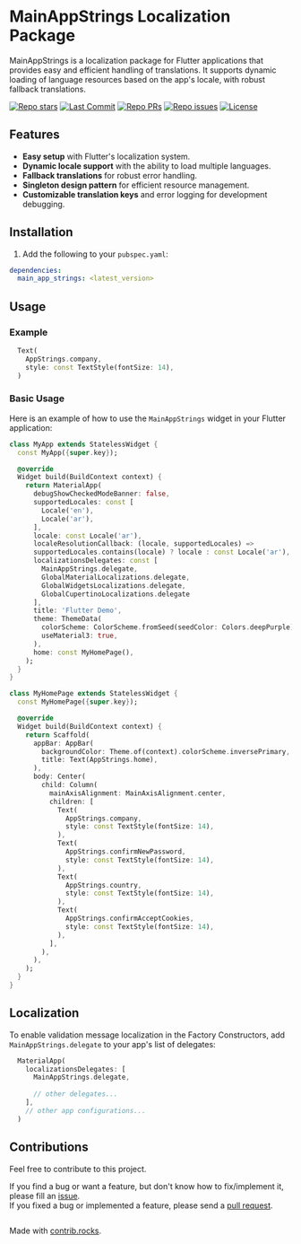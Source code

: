 # MainAppStrings Localization Package

MainAppStrings is a localization package for Flutter applications that provides easy and efficient handling of translations. It supports dynamic loading of language resources based on the app's locale, with robust fallback translations.

<p>
    <a href="https://github.com/abdelrahmanghanem/main_app_strings"><img src="https://img.shields.io/github/stars/abdelrahmanghanem/main_app_strings?style=social" alt="Repo stars"></a>
    <a href="https://github.com/abdelrahmanghanem/main_app_strings/commits/main"><img src="https://img.shields.io/github/last-commit/abdelrahmanghanem/main_app_strings/main?logo=git" alt="Last Commit"></a>
    <a href="https://github.com/abdelrahmanghanem/main_app_strings/pulls"><img src="https://img.shields.io/github/issues-pr/abdelrahmanghanem/main_app_strings" alt="Repo PRs"></a>
    <a href="https://github.com/abdelrahmanghanem/main_app_strings/issues?q=is%3Aissue+is%3Aopen"><img src="https://img.shields.io/github/issues/abdelrahmanghanem/main_app_strings" alt="Repo issues"></a>
    <a href="https://github.com/abdelrahmanghanem/main_app_strings/blob/main/LICENSE"><img src="https://badgen.net/github/license/abdelrahmanghanem/main_app_strings" alt="License"></a>
</p>

## Features

- **Easy setup** with Flutter's localization system.
- **Dynamic locale support** with the ability to load multiple languages.
- **Fallback translations** for robust error handling.
- **Singleton design pattern** for efficient resource management.
- **Customizable translation keys** and error logging for development debugging.

## Installation

1. Add the following to your `pubspec.yaml`:

```yaml
dependencies:
  main_app_strings: <latest_version>
```


## Usage

### Example

```dart
  Text(
    AppStrings.company,
    style: const TextStyle(fontSize: 14),
  )
```

### Basic Usage

Here is an example of how to use the `MainAppStrings` widget in your Flutter application:

```dart
class MyApp extends StatelessWidget {
  const MyApp({super.key});

  @override
  Widget build(BuildContext context) {
    return MaterialApp(
      debugShowCheckedModeBanner: false,
      supportedLocales: const [
        Locale('en'),
        Locale('ar'),
      ],
      locale: const Locale('ar'),
      localeResolutionCallback: (locale, supportedLocales) =>
      supportedLocales.contains(locale) ? locale : const Locale('ar'),
      localizationsDelegates: const [
        MainAppStrings.delegate,
        GlobalMaterialLocalizations.delegate,
        GlobalWidgetsLocalizations.delegate,
        GlobalCupertinoLocalizations.delegate
      ],
      title: 'Flutter Demo',
      theme: ThemeData(
        colorScheme: ColorScheme.fromSeed(seedColor: Colors.deepPurple),
        useMaterial3: true,
      ),
      home: const MyHomePage(),
    );
  }
}

class MyHomePage extends StatelessWidget {
  const MyHomePage({super.key});

  @override
  Widget build(BuildContext context) {
    return Scaffold(
      appBar: AppBar(
        backgroundColor: Theme.of(context).colorScheme.inversePrimary,
        title: Text(AppStrings.home),
      ),
      body: Center(
        child: Column(
          mainAxisAlignment: MainAxisAlignment.center,
          children: [
            Text(
              AppStrings.company,
              style: const TextStyle(fontSize: 14),
            ),
            Text(
              AppStrings.confirmNewPassword,
              style: const TextStyle(fontSize: 14),
            ),
            Text(
              AppStrings.country,
              style: const TextStyle(fontSize: 14),
            ),
            Text(
              AppStrings.confirmAcceptCookies,
              style: const TextStyle(fontSize: 14),
            ),
          ],
        ),
      ),
    );
  }
}
```

## Localization

To enable validation message localization in the Factory Constructors, add `MainAppStrings.delegate` to your app's list of delegates:

```dart
  MaterialApp(
    localizationsDelegates: [
      MainAppStrings.delegate,
   
      // other delegates...
    ],
    // other app configurations...
  )
```
## Contributions
Feel free to contribute to this project.

If you find a bug or want a feature, but don't know how to fix/implement it, please fill an [issue](https://github.com/abdelrahmanghanem/main_app_strings/issues).  
If you fixed a bug or implemented a feature, please send a [pull request](https://github.com/abdelrahmanghanem/main_app_strings/pulls).

<a href="https://github.com/abdelrahmanghanem/main_app_strings/graphs/contributors">
  <img src="https://contrib.rocks/image?repo=abdelrahmanghanem/main_app_strings"  alt=""/>
</a>

Made with [contrib.rocks](https://contrib.rocks).